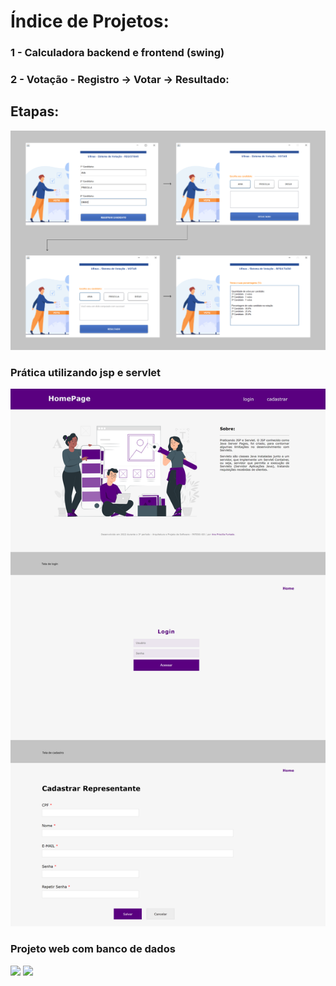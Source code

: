 # Índice de Projetos:

### 1 - Calculadora backend e frontend (swing)
### 2 - Votação - Registro -> Votar -> Resultado:

## Etapas:
![](https://raw.githubusercontent.com/AnaPriscilla/Faculdade_ADS/main/3-o-periodo/A.P.S-Arquitetura-e-Projeto-de-Software/imgs/votacao.png)

### Prática utilizando jsp e servlet
![](https://raw.githubusercontent.com/AnaPriscilla/Faculdade_ADS/main/3-o-periodo/A.P.S-Arquitetura-e-Projeto-de-Software/Pratica_Ana_Priscilla/web/css/img/prototipos.png)


### Projeto web com banco de dados
![](https://user-images.githubusercontent.com/64324001/168463665-d926b97d-b96e-4927-a0dd-437f62ddd79c.png)
![](https://user-images.githubusercontent.com/64324001/168463725-cbc481f6-c9fc-453e-b1d5-1b44297aaa6c.png)
